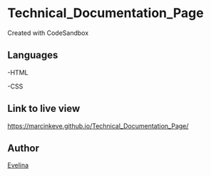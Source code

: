 # Technical_Documentation_Page
Created with CodeSandbox

## Languages

-HTML

-CSS

## Link to live view

https://marcinkeve.github.io/Technical_Documentation_Page/

## Author

[Evelina](https://github.com/MarcinkEve)
